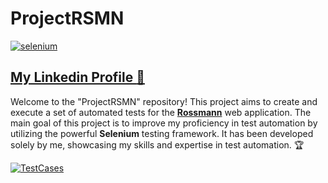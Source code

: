 # ProjectRSMN
[![selenium](https://img.shields.io/badge/tested%20with-Selenium-04C38E.svg)](https://www.selenium.dev)


## **[My Linkedin Profile :speech_balloon:	](https://www.linkedin.com/in/kkapuscinska/)**


Welcome to the "ProjectRSMN" repository! This project aims to create and execute a set of automated tests for the **[Rossmann](https://www.rossmann.pl)** web application. 
The main goal of this project is to improve my proficiency in test automation by utilizing the powerful **Selenium** testing framework. 
It has been developed solely by me, showcasing my skills and expertise in test automation. :trophy:


[![TestCases](https://img.shields.io/badge/Test%20Cases-04C38E.svg)](https://github.com/KKapuscinska/ProjectRSMN_se/tree/main/test_cases)
